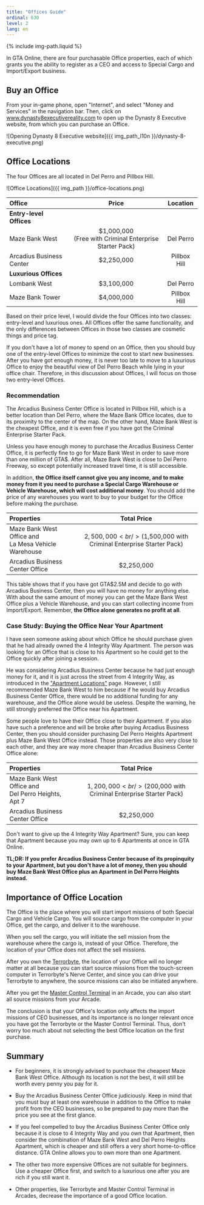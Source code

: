 ```yaml
---
title: "Offices Guide"
ordinal: 630
level: 2
lang: en
---
```

{% include img-path.liquid %}

In GTA Online, there are four purchasable Office properties, each of which
grants you the ability to register as a CEO and access to Special Cargo and
Import/Export business.

## Buy an Office

From your in-game phone, open "Internet", and select "Money and Services" in
the navigation bar. Then, click on www.dynasty8executivereality.com to open up
the Dynasty 8 Executive website, from which you can purchase an Office.

![Opening Dynasty 8 Executive
website]({{ img_path_l10n }}/dynasty-8-executive.png)

## Office Locations

The four Offices are all located in Del Perro and Pillbox Hill.

![Office Locations]({{ img_path }}/office-locations.png)

| Office                   |   Price    |   Location   |
| :-----                   |   :---:    |   :------:   |
| **Entry-level Offices**  |
| Maze Bank West           | $1,000,000<br />(Free with Criminal Enterprise Starter Pack) |  Del Perro   |
| Arcadius Business Center | $2,250,000 | Pillbox Hill |
| **Luxurious Offices**    |
| Lombank West             | $3,100,000 |  Del Perro   |
| Maze Bank Tower          | $4,000,000 | Pillbox Hill |

Based on their price level, I would divide the four Offices into two classes:
entry-level and luxurious ones. All Offices offer the same functionality, and
the only differences between Offices in those two classes are cosmetic things
and price tag.

If you don't have a lot of money to spend on an Office, then you should buy one
of the entry-level Offices to minimize the cost to start new businesses. After
you have got enough money, it is never too late to move to a luxurious Office
to enjoy the beautiful view of Del Perro Beach while lying in your office
chair. Therefore, in this discussion about Offices, I will focus on those two
entry-level Offices.

### Recommendation

The Arcadius Business Center Office is located in Pillbox Hill, which is a
better location than Del Perro, where the Maze Bank Office locates, due to its
proximity to the center of the map. On the other hand, Maze Bank West is the
cheapest Office, and it is even free if you have got the Criminal Enterprise
Starter Pack.

Unless you have enough money to purchase the Arcadius Business Center Office,
it is perfectly fine to go for Maze Bank West in order to save more than one
million of GTA$. After all, Maze Bank West is close to Del Perro Freeway, so
except potentially increased travel time, it is still accessible.

In addition, **the Office itself cannot give you any income, and to make money
from it you need to purchase a Special Cargo Warehouse or Vehicle Warehouse,
which will cost additional money**. You should add the price of any warehouses
you want to buy to your budget for the Office before making the purchase.

| Properties | Total Price |
| :--------- | :---------: |
| Maze Bank West Office and<br />La Mesa Vehicle Warehouse | $2,500,000<br />($1,500,000 with Criminal Enterprise Starter Pack) |
| Arcadius Business Center Office | $2,250,000 |

This table shows that if you have got GTA$2.5M and decide to go with Arcadius
Business Center, then you will have no money for anything else. With about the
same amount of money you can get the Maze Bank West Office plus a Vehicle
Warehouse, and you can start collecting income from Import/Export. Remember,
**the Office alone generates no profit at all**.

### Case Study: Buying the Office Near Your Apartment

I have seen someone asking about which Office he should purchase given that he
had already owned the 4 Integrity Way Apartment. The person was looking for an
Office that is close to his Apartment so he could get to the Office quickly
after joining a session.

He was considering Arcadius Business Center because he had just enough money
for it, and it is just across the street from 4 Integrity Way, as introduced in
the ["Apartment Locations"](apartment-locations#4-integrity-way) page. However,
I still recommended Maze Bank West to him because if he would buy Arcadius
Business Center Office, there would be no additional funding for any warehouse,
and the Office alone would be useless. Despite the warning, he still strongly
preferred the Office near his Apartment.

Some people love to have their Office close to their Apartment. If you also
have such a preference and will be broke after buying Arcadius Business Center,
then you should consider purchasing Del Perro Heights Apartment plus Maze Bank
West Office instead. Those properties are also very close to each other, and
they are way more cheaper than Arcadius Business Center Office alone:

| Properties | Total Price |
| :--------- | :---------: |
| Maze Bank West Office and<br />Del Perro Heights, Apt 7 | $1,200,000<br />($200,000 with Criminal Enterprise Starter Pack) |
| Arcadius Business Center Office | $2,250,000 |

Don't want to give up the 4 Integrity Way Apartment? Sure, you can keep that
Apartment because you may own up to 6 Apartments at once in GTA Online.

**TL;DR: If you prefer Arcadius Business Center because of its propinquity to
your Apartment, but you don't have a lot of money, then you should buy Maze
Bank West Office plus an Apartment in Del Perro Heights instead.**

## Importance of Office Location

The Office is the place where you will start import missions of both Special
Cargo and Vehicle Cargo. You will source cargo from the computer in your
Office, get the cargo, and deliver it to the warehouse.

When you sell the cargo, you will initiate the sell mission from the warehouse
where the cargo is, instead of your Office. Therefore, the location of your
Office does not affect the sell missions.

After you own the [Terrorbyte](null), the location of your Office will no
longer matter at all because you can start source missions from the
touch-screen computer in Terrorbyte's Nerve Center, and since you can drive
your Terrorbyte to anywhere, the source missions can also be initiated
anywhere.

After you get the [Master Control Terminal](null) in an Arcade, you can also
start all source missions from your Arcade.

The conclusion is that your Office's location only affects the import missions
of CEO businesses, and its importance is no longer relevant once you have got
the Terrorbyte or the Master Control Terminal. Thus, don't worry too much about
not selecting the best Office location on the first purchase.

## Summary

- For beginners, it is strongly advised to purchase the cheapest Maze Bank West
  Office. Although its location is not the best, it will still be worth every
  penny you pay for it.

- Buy the Arcadius Business Center Office judiciously. Keep in mind that you
  must buy at least one warehouse in addition to the Office to make profit from
  the CEO businesses, so be prepared to pay more than the price you see at the
  first glance.

- If you feel compelled to buy the Arcadius Business Center Office only because
  it is close to 4 Integrity Way and you own that Apartment, then consider the
  combination of Maze Bank West and Del Perro Heights Apartment, which is
  cheaper and still offers a very short home-to-office distance. GTA Online
  allows you to own more than one Apartment.

- The other two more expensive Offices are not suitable for beginners. Use a
  cheaper Office first, and switch to a luxurious one after you are rich if you
  still want it.

- Other properties, like Terrorbyte and Master Control Terminal in Arcades,
  decrease the importance of a good Office location.
